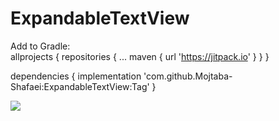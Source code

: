# ExpandableTextView


Add to Gradle:  
allprojects {
		repositories {
			...
			maven { url 'https://jitpack.io' }
		}
	}
  
  dependencies {
	        implementation 'com.github.Mojtaba-Shafaei:ExpandableTextView:Tag'
	}
  
  
[![](https://jitpack.io/v/Mojtaba-Shafaei/ExpandableTextView.svg)](https://jitpack.io/#Mojtaba-Shafaei/ExpandableTextView)
